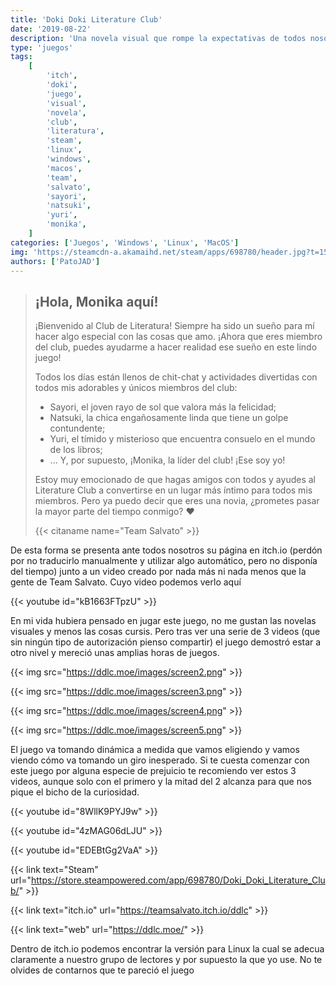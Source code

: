 ```yaml
---
title: 'Doki Doki Literature Club'
date: '2019-08-22'
description: 'Una novela visual que rompe la expectativas de todos nosotros.'
type: 'juegos'
tags:
    [
        'itch',
        'doki',
        'juego',
        'visual',
        'novela',
        'club',
        'literatura',
        'steam',
        'linux',
        'windows',
        'macos',
        'team',
        'salvato',
        'sayori',
        'natsuki',
        'yuri',
        'monika',
    ]
categories: ['Juegos', 'Windows', 'Linux', 'MacOS']
img: 'https://steamcdn-a.akamaihd.net/steam/apps/698780/header.jpg?t=1509687157'
authors: ['PatoJAD']
---
```


> ## ¡Hola, Monika aquí!
>
> ¡Bienvenido al Club de Literatura! Siempre ha sido un sueño para mí hacer algo especial con las cosas que amo. ¡Ahora que eres miembro del club, puedes ayudarme a hacer realidad ese sueño en este lindo juego!
>
> Todos los días están llenos de chit-chat y actividades divertidas con todos mis adorables y únicos miembros del club:
>
> -   Sayori, el joven rayo de sol que valora más la felicidad;
> -   Natsuki, la chica engañosamente linda que tiene un golpe contundente;
> -   Yuri, el tímido y misterioso que encuentra consuelo en el mundo de los libros;
> -   ... Y, por supuesto, ¡Monika, la líder del club! ¡Ese soy yo!
>
> Estoy muy emocionado de que hagas amigos con todos y ayudes al Literature Club a convertirse en un lugar más íntimo para todos mis miembros. Pero ya puedo decir que eres una novia, ¿prometes pasar la mayor parte del tiempo conmigo? ♥
>
> {{< citaname name="Team Salvato" >}}

De esta forma se presenta ante todos nosotros su página en itch.io (perdón por no traducirlo manualmente y utilizar algo automático, pero no disponía del tiempo) junto a un video creado por nada más ni nada menos que la gente de Team Salvato. Cuyo video podemos verlo aquí

{{< youtube id="kB1663FTpzU" >}}

En mi vida hubiera pensado en jugar este juego, no me gustan las novelas visuales y menos las cosas cursis. Pero tras ver una serie de 3 videos (que sin ningún tipo de autorización pienso compartir) el juego demostró estar a otro nivel y mereció unas amplias horas de juegos.

{{< img src="https://ddlc.moe/images/screen2.png" >}}

{{< img src="https://ddlc.moe/images/screen3.png" >}}

{{< img src="https://ddlc.moe/images/screen4.png" >}}

{{< img src="https://ddlc.moe/images/screen5.png" >}}

El juego va tomando dinámica a medida que vamos eligiendo y vamos viendo cómo va tomando un giro inesperado. Si te cuesta comenzar con este juego por alguna especie de prejuicio te recomiendo ver estos 3 videos, aunque solo con el primero y la mitad del 2 alcanza para que nos pique el bicho de la curiosidad.

{{< youtube id="8WllK9PYJ9w" >}}

{{< youtube id="4zMAG06dLJU" >}}

{{< youtube id="EDEBtGg2VaA" >}}

{{< link text="Steam" url="https://store.steampowered.com/app/698780/Doki_Doki_Literature_Club/" >}}

{{< link text="itch.io" url="https://teamsalvato.itch.io/ddlc" >}}

{{< link text="web" url="https://ddlc.moe/" >}}

Dentro de itch.io podemos encontrar la versión para Linux la cual se adecua claramente a nuestro grupo de lectores y por supuesto la que yo use. No te olvides de contarnos que te pareció el juego
